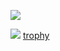 

![](https://github-readme-stats.vercel.app/api/top-langs/?username=pohui&hide=pawn&langs_count=8&layout=compact)

![](https://github-profile-trophy.vercel.app/?username=pohui&theme=onedark&column=8)
[trophy](https://github-profile-trophy.vercel.app/?username=pohui)
